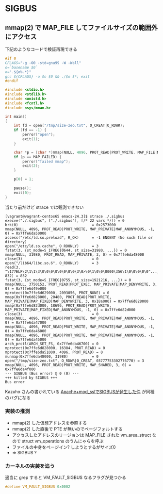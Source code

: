 # SIGBUS

## mmap(2) で MAP_FILE してファイルサイズの範囲外にアクセス

下記のようなコードで検証再現できる

```c
#if 0
CFLAGS="-g -O0 -std=gnu99 -W -Wall"
o=`basename $0`
o=".${o%.*}"
gcc ${CFLAGS} -o $o $0 && ./$o $*; exit
#endif

#include <stdio.h>
#include <stdlib.h>
#include <unistd.h>
#include <fcntl.h>
#include <sys/mman.h>

int main()
{
	int fd = open("/tmp/size-zeo.txt", O_CREAT|O_RDWR);
	if (fd == -1) {
		perror("open");
		exit(1);
	}

	char *p = (char *)mmap(NULL, 4096, PROT_READ|PROT_WRITE, MAP_FILE|MAP_SHARED, fd, 0);
	if (p == MAP_FAILED) {
		perror("failed mmap");
		exit(2);
	}

	p[0] = 1;
 
	pause();
	exit(0);
}
```

当たり前だけど strace では観測できない

```console
[vagrant@vagrant-centos65 emacs-24.3]$ strace ./.sigbus 
execve("./.sigbus", ["./.sigbus"], [/* 22 vars */]) = 0
brk(0)                                  = 0x2573000
mmap(NULL, 4096, PROT_READ|PROT_WRITE, MAP_PRIVATE|MAP_ANONYMOUS, -1, 0) = 0x7ffe6da50000
access("/etc/ld.so.preload", R_OK)      = -1 ENOENT (No such file or directory)
open("/etc/ld.so.cache", O_RDONLY)      = 3
fstat(3, {st_mode=S_IFREG|0644, st_size=31980, ...}) = 0
mmap(NULL, 31980, PROT_READ, MAP_PRIVATE, 3, 0) = 0x7ffe6da48000
close(3)                                = 0
open("/lib64/libc.so.6", O_RDONLY)      = 3
read(3, "\177ELF\2\1\1\3\0\0\0\0\0\0\0\0\3\0>\0\1\0\0\0000\356\1\0\0\0\0\0"..., 832) = 832
fstat(3, {st_mode=S_IFREG|0755, st_size=1921216, ...}) = 0
mmap(NULL, 3750152, PROT_READ|PROT_EXEC, MAP_PRIVATE|MAP_DENYWRITE, 3, 0) = 0x7ffe6d49e000
mprotect(0x7ffe6d629000, 2093056, PROT_NONE) = 0
mmap(0x7ffe6d828000, 20480, PROT_READ|PROT_WRITE, MAP_PRIVATE|MAP_FIXED|MAP_DENYWRITE, 3, 0x18a000) = 0x7ffe6d828000
mmap(0x7ffe6d82d000, 18696, PROT_READ|PROT_WRITE, MAP_PRIVATE|MAP_FIXED|MAP_ANONYMOUS, -1, 0) = 0x7ffe6d82d000
close(3)                                = 0
mmap(NULL, 4096, PROT_READ|PROT_WRITE, MAP_PRIVATE|MAP_ANONYMOUS, -1, 0) = 0x7ffe6da47000
mmap(NULL, 4096, PROT_READ|PROT_WRITE, MAP_PRIVATE|MAP_ANONYMOUS, -1, 0) = 0x7ffe6da46000
mmap(NULL, 4096, PROT_READ|PROT_WRITE, MAP_PRIVATE|MAP_ANONYMOUS, -1, 0) = 0x7ffe6da45000
arch_prctl(ARCH_SET_FS, 0x7ffe6da46700) = 0
mprotect(0x7ffe6d828000, 16384, PROT_READ) = 0
mprotect(0x7ffe6da51000, 4096, PROT_READ) = 0
munmap(0x7ffe6da48000, 31980)           = 0
open("/tmp/size-zeo.txt", O_RDWR|O_CREAT, 03777753302776770) = 3
mmap(NULL, 4096, PROT_READ|PROT_WRITE, MAP_SHARED, 3, 0) = 0x7ffe6da4f000
--- SIGBUS (Bus error) @ 0 (0) ---
+++ killed by SIGBUS +++
Bus error
```

Kazuho さんの書かれている [Apache+mod_sslでSIGBUSが発生した件](http://blog.kazuhooku.com/2014/05/apachemodsslsigbus.html) が同種のバグになる

### 実装の推測

 * mmap(2) した仮想アドレスを参照する
 * mmap(2) した直後で PTE が無いのでページフォルトする
 * アクセスしたアドレスのリージョンは MAP_FILE された vm_area_struct なので struct vm_operations のうんにゃらを呼ぶ
 * ファイルの中身をページイン? しようとするがサイズ0
 * => SIGBUS ?

### カーネルの実装を追う

適当に grep すると VM_FAULT_SIGBUS なるフラグが見つかる

```c
#define VM_FAULT_SIGBUS	0x0002
```